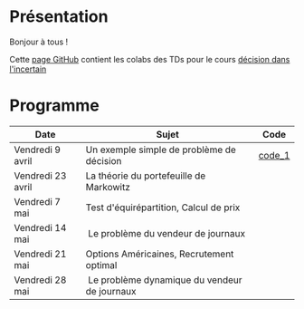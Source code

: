 # Présentation

Bonjour à tous !

Cette [page GitHub](https://ddlenpc.github.io/ddl/) contient les colabs des TDs pour le cours [décision dans l'incertain](https://cermics.enpc.fr/~bl/decision-incertain/index.html)



# Programme

| Date  | Sujet | Code |  
|----------- | ----------- | ----------- |
|Vendredi 9 avril | Un exemple simple de problème de décision | [code_1](https://colab.research.google.com/drive/1WicshX9l0XqBYxu_U6OcglPyfsXbvLhD?authuser=1) | 
|Vendredi 23 avril | La théorie du portefeuille de Markowitz | | 
|Vendredi 7 mai | Test d'équirépartition, Calcul de prix | | 
|Vendredi 14 mai | Le problème du vendeur de journaux | | 
|Vendredi 21 mai  | Options Américaines, Recrutement optimal | | 
|Vendredi 28 mai | Le problème dynamique du vendeur de journaux | | 
